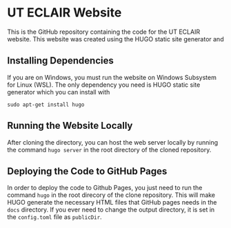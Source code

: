 # UT ECLAIR Website
This is the GitHub repository containing the code for the UT ECLAIR website. This website was created using the HUGO static site generator and  

## Installing Dependencies
If you are on Windows, you must run the website on Windows Subsystem for Linux (WSL). The only dependency you need is HUGO static site generator which you can install with

```bash=
sudo apt-get install hugo
```
## Running the Website Locally

After cloning the directory, you can host the web server locally by running the command `hugo server` in the root directory of the cloned repository.   

## Deploying the Code to GitHub Pages

In order to deploy the code to Github Pages, you just need to run the command `hugo` in the root direcory of the clone repository. This will make HUGO generate the necessary HTML files that GitHub pages needs in the `docs` directory. If you ever need to change the output directory, it is set in the `config.toml` file as `publicDir`.
